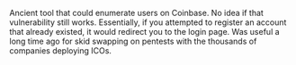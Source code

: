 Ancient tool that could enumerate users on Coinbase. No idea if that vulnerability still works. Essentially, if you attempted to register an account that already existed, it would redirect you to the login page. Was useful a long time ago for skid swapping on pentests with the thousands of companies deploying ICOs. 
